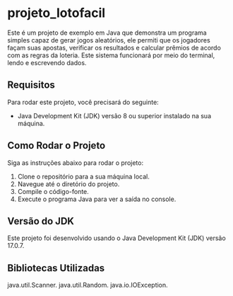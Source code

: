 # projeto_lotofacil

Este é um projeto de exemplo em Java que demonstra um programa simples capaz de gerar jogos aleatórios, ele permiti que os jogadores façam
suas apostas, verificar os resultados e calcular prêmios de acordo com as regras da loteria. Este
sistema funcionará por meio do terminal, lendo e escrevendo dados.

## Requisitos

Para rodar este projeto, você precisará do seguinte:

- Java Development Kit (JDK) versão 8 ou superior instalado na sua máquina.

## Como Rodar o Projeto

Siga as instruções abaixo para rodar o projeto:

1. Clone o repositório para a sua máquina local.
2. Navegue até o diretório do projeto.
3. Compile o código-fonte.
4. Execute o programa Java para ver a saída no console.

## Versão do JDK

Este projeto foi desenvolvido usando o Java Development Kit (JDK) versão 17.0.7.

## Bibliotecas Utilizadas

java.util.Scanner.
java.util.Random.
java.io.IOException.
